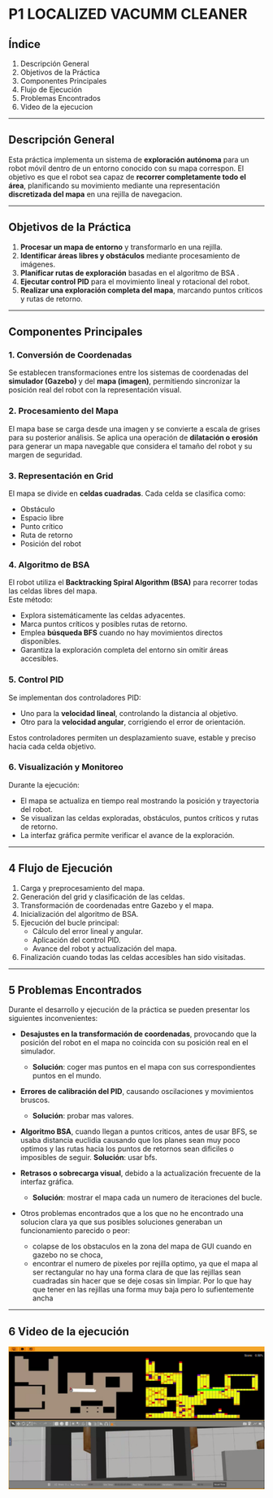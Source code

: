 # P1 LOCALIZED VACUMM CLEANER

## Índice
1. Descripción General
2. Objetivos de la Práctica
3. Componentes Principales
4. Flujo de Ejecución
5. Problemas Encontrados
6. Video de la ejecucion

---

## Descripción General

Esta práctica implementa un sistema de **exploración autónoma** para un robot móvil dentro de un entorno conocido con su mapa correspon. El objetivo es que el robot sea capaz de **recorrer completamente todo el área**, planificando su movimiento mediante una representación **discretizada del mapa** en una rejilla de navegacion.  

---

## Objetivos de la Práctica

1. **Procesar un mapa de entorno** y transformarlo en una rejilla.  
2. **Identificar áreas libres y obstáculos** mediante procesamiento de imágenes.  
3. **Planificar rutas de exploración** basadas en el algoritmo de BSA .  
4. **Ejecutar control PID** para el movimiento lineal y rotacional del robot.  
5. **Realizar una exploración completa del mapa**, marcando puntos críticos y rutas de retorno.  

---

## Componentes Principales

### 1. Conversión de Coordenadas  
Se establecen transformaciones entre los sistemas de coordenadas del **simulador (Gazebo)** y del **mapa (imagen)**, permitiendo sincronizar la posición real del robot con la representación visual.

### 2. Procesamiento del Mapa  
El mapa base se carga desde una imagen y se convierte a escala de grises para su posterior análisis. Se aplica una operación de **dilatación o erosión** para generar un mapa navegable que considera el tamaño del robot y su margen de seguridad.

### 3. Representación en Grid  
El mapa se divide en **celdas cuadradas**. Cada celda se clasifica como:
- Obstáculo  
- Espacio libre  
- Punto crítico  
- Ruta de retorno  
- Posición del robot  

### 4. Algoritmo de BSA  
El robot utiliza el **Backtracking Spiral Algorithm (BSA)** para recorrer todas las celdas libres del mapa.  
Este método:
- Explora sistemáticamente las celdas adyacentes.  
- Marca puntos críticos y posibles rutas de retorno.  
- Emplea **búsqueda BFS** cuando no hay movimientos directos disponibles.  
- Garantiza la exploración completa del entorno sin omitir áreas accesibles.

### 5. Control PID  
Se implementan dos controladores PID:
- Uno para la **velocidad lineal**, controlando la distancia al objetivo.  
- Otro para la **velocidad angular**, corrigiendo el error de orientación.  

Estos controladores permiten un desplazamiento suave, estable y preciso hacia cada celda objetivo.

### 6. Visualización y Monitoreo  
Durante la ejecución:
- El mapa se actualiza en tiempo real mostrando la posición y trayectoria del robot.  
- Se visualizan las celdas exploradas, obstáculos, puntos críticos y rutas de retorno.  
- La interfaz gráfica permite verificar el avance de la exploración.

---

## 4 Flujo de Ejecución

1. Carga y preprocesamiento del mapa.  
2. Generación del grid y clasificación de las celdas.  
3. Transformación de coordenadas entre Gazebo y el mapa.  
4. Inicialización del algoritmo de BSA.  
5. Ejecución del bucle principal:
   - Cálculo del error lineal y angular.  
   - Aplicación del control PID.  
   - Avance del robot y actualización del mapa.  
6. Finalización cuando todas las celdas accesibles han sido visitadas.

---

## 5 Problemas Encontrados

Durante el desarrollo y ejecución de la práctica se pueden presentar los siguientes inconvenientes:

- **Desajustes en la transformación de coordenadas**, provocando que la posición del robot en el mapa no coincida con su posición real en el simulador.
     - **Solución**: coger mas puntos en el mapa con sus correspondientes puntos en el mundo.
- **Errores de calibración del PID**, causando oscilaciones y movimientos bruscos.
     - **Solución**: probar mas valores.
- **Algoritmo BSA**, cuando llegan a puntos criticos, antes de usar BFS, se usaba distancia euclidia causando que los planes sean muy poco optimos y las rutas hacia los puntos de retornos sean dificiles o imposibles de seguir.
  **Solución**: usar bfs.
- **Retrasos o sobrecarga visual**, debido a la actualización frecuente de la interfaz gráfica.
     - **Solución**: mostrar el mapa cada un numero de iteraciones del bucle.

- Otros problemas encontrados que a los que no he encontrado una solucion clara ya que sus posibles soluciones generaban un funcionamiento parecido o peor:
     - colapse de los obstaculos en la zona del mapa de GUI cuando en gazebo no se choca,
     - encontrar el numero de pixeles por rejilla optimo, ya que el mapa al ser rectangular no hay una forma clara de que las rejillas sean cuadradas sin hacer que se deje cosas sin limpiar. Por lo          que hay que tener en las rejillas una forma muy baja pero lo sufientemente ancha 
---

## 6 Video de la ejecución

[![Ver video](https://github.com/marcosuse/robotica_de_servicio_2025/blob/main/p1_localized_vacumm_cleaner/local_vacumm.png)](https://urjc-my.sharepoint.com/:v:/g/personal/m_useros_2022_alumnos_urjc_es/EWBF2h6yHfZPgWEQOqXcoxIBcpV9NeJ50szexMsVlmyR4A?e=1gFHZB&nav=eyJyZWZlcnJhbEluZm8iOnsicmVmZXJyYWxBcHAiOiJTdHJlYW1XZWJBcHAiLCJyZWZlcnJhbFZpZXciOiJTaGFyZURpYWxvZy1MaW5rIiwicmVmZXJyYWxBcHBQbGF0Zm9ybSI6IldlYiIsInJlZmVycmFsTW9kZSI6InZpZXcifX0%3D)


